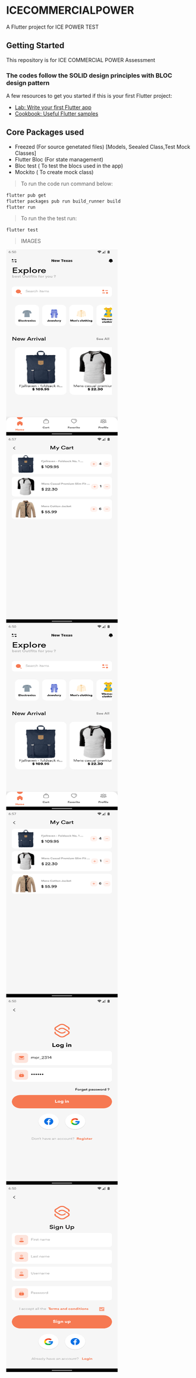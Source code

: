 # ICECOMMERCIALPOWER

A Flutter project for ICE POWER TEST

## Getting Started

This repository is for ICE COMMERCIAL POWER  Assessment

### The codes follow the SOLID design principles with BLOC design pattern

A few resources to get you started if this is your first Flutter project:

- [Lab: Write your first Flutter app](https://flutter.dev/docs/get-started/codelab)
- [Cookbook: Useful Flutter samples](https://flutter.dev/docs/cookbook)

## Core Packages used
- Freezed (For source genetated files) [Models, Seealed Class,Test Mock Classes]
- Flutter Bloc (For state management)
- Bloc test ( To test the blocs used in the app)
- Mockito ( To create mock class)


> To run the code run command below:
```
flutter pub get
flutter packages pub run build_runner build
flutter run
```

> To run the the test run:
```
flutter test
```
> IMAGES
<p float="left">
<img src="https://raw.githubusercontent.com/abiodundotdev/icecommercialpowertest/master/docimg/dashboard.png?raw=true"  width= "300px" height ="500px" /> <img src="https://raw.githubusercontent.com/abiodundotdev/icecommercialpowertest/master/docimg/cart.png?raw=true" width= "300px" height ="500px"  /> 
<img src="https://raw.githubusercontent.com/abiodundotdev/icecommercialpowertest/master/docimg/dashboard.png?raw=true"  width= "300px" height ="500px" />
 <img src="https://raw.githubusercontent.com/abiodundotdev/icecommercialpowertest/master/docimg/cart.png?raw=true" width= "300px" height ="500px" />
<img src="https://raw.githubusercontent.com/abiodundotdev/icecommercialpowertest/master/docimg/login.png?raw=true" width= "300px" height ="500px" />
<img src="https://raw.githubusercontent.com/abiodundotdev/icecommercialpowertest/master/docimg/register.png?raw=true" width= "300px" height ="500px" />
</p>

